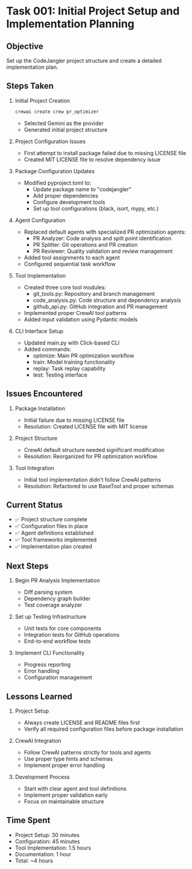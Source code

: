 # Task 001: Initial Project Setup and Implementation Planning

## Objective

Set up the CodeJangler project structure and create a detailed implementation plan.

## Steps Taken

1. Initial Project Creation

   ```bash
   crewai create crew pr_optimizer
   ```

   - Selected Gemini as the provider
   - Generated initial project structure

2. Project Configuration Issues

   - First attempt to install package failed due to missing LICENSE file
   - Created MIT LICENSE file to resolve dependency issue

3. Package Configuration Updates

   - Modified pyproject.toml to:
     - Update package name to "codejangler"
     - Add proper dependencies
     - Configure development tools
     - Set up tool configurations (black, isort, mypy, etc.)

4. Agent Configuration

   - Replaced default agents with specialized PR optimization agents:
     - PR Analyzer: Code analysis and split point identification
     - PR Splitter: Git operations and PR creation
     - PR Reviewer: Quality validation and review management
   - Added tool assignments to each agent
   - Configured sequential task workflow

5. Tool Implementation

   - Created three core tool modules:
     - git_tools.py: Repository and branch management
     - code_analysis.py: Code structure and dependency analysis
     - github_api.py: GitHub integration and PR management
   - Implemented proper CrewAI tool patterns
   - Added input validation using Pydantic models

6. CLI Interface Setup
   - Updated main.py with Click-based CLI
   - Added commands:
     - optimize: Main PR optimization workflow
     - train: Model training functionality
     - replay: Task replay capability
     - test: Testing interface

## Issues Encountered

1. Package Installation

   - Initial failure due to missing LICENSE file
   - Resolution: Created LICENSE file with MIT license

2. Project Structure

   - CrewAI default structure needed significant modification
   - Resolution: Reorganized for PR optimization workflow

3. Tool Integration
   - Initial tool implementation didn't follow CrewAI patterns
   - Resolution: Refactored to use BaseTool and proper schemas

## Current Status

- ✅ Project structure complete
- ✅ Configuration files in place
- ✅ Agent definitions established
- ✅ Tool frameworks implemented
- ✅ Implementation plan created

## Next Steps

1. Begin PR Analysis Implementation

   - Diff parsing system
   - Dependency graph builder
   - Test coverage analyzer

2. Set up Testing Infrastructure

   - Unit tests for core components
   - Integration tests for GitHub operations
   - End-to-end workflow tests

3. Implement CLI Functionality
   - Progress reporting
   - Error handling
   - Configuration management

## Lessons Learned

1. Project Setup

   - Always create LICENSE and README files first
   - Verify all required configuration files before package installation

2. CrewAI Integration

   - Follow CrewAI patterns strictly for tools and agents
   - Use proper type hints and schemas
   - Implement proper error handling

3. Development Process
   - Start with clear agent and tool definitions
   - Implement proper validation early
   - Focus on maintainable structure

## Time Spent

- Project Setup: 30 minutes
- Configuration: 45 minutes
- Tool Implementation: 1.5 hours
- Documentation: 1 hour
- Total: ~4 hours
